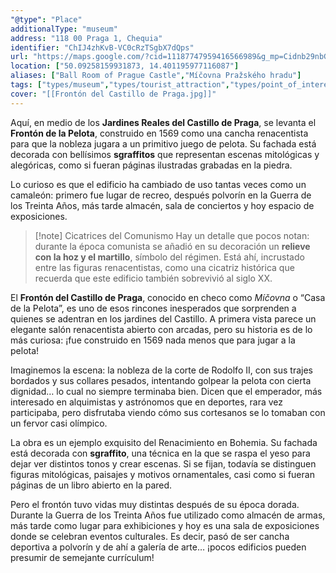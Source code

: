 ```yaml
---
"@type": "Place"
additionalType: "museum"
address: "118 00 Praga 1, Chequia"
identifier: "ChIJ4zhKvB-VC0cRzTSgbX7dQps"
url: "https://maps.google.com/?cid=11187747959416566989&g_mp=Cidnb29nbGUubWFwcy5wbGFjZXMudjEuUGxhY2VzLlNlYXJjaFRleHQQABgEIAA"
location: ["50.09258159931873, 14.401195977116087"]
aliases: ["Ball Room of Prague Castle","Míčovna Pražského hradu"]
tags: ["types/museum","types/tourist_attraction","types/point_of_interest","types/establishment"]
cover: "[[Frontón del Castillo de Praga.jpg]]"
---
```

Aquí, en medio de los **Jardines Reales del Castillo de Praga**, se levanta el **Frontón de la Pelota**, construido en 1569 como una cancha renacentista para que la nobleza jugara a un primitivo juego de pelota. Su fachada está decorada con bellísimos **sgraffitos** que representan escenas mitológicas y alegóricas, como si fueran páginas ilustradas grabadas en la piedra.

Lo curioso es que el edificio ha cambiado de uso tantas veces como un camaleón: primero fue lugar de recreo, después polvorín en la Guerra de los Treinta Años, más tarde almacén, sala de conciertos y hoy espacio de exposiciones.

> [!note] Cicatrices del Comunismo
> Hay un detalle que pocos notan: durante la época comunista se añadió en su decoración un **relieve con la hoz y el martillo**, símbolo del régimen. Está ahí, incrustado entre las figuras renacentistas, como una cicatriz histórica que recuerda que este edificio también sobrevivió al siglo XX.


El **Frontón del Castillo de Praga**, conocido en checo como _Míčovna_ o “Casa de la Pelota”, es uno de esos rincones inesperados que sorprenden a quienes se adentran en los jardines del Castillo. A primera vista parece un elegante salón renacentista abierto con arcadas, pero su historia es de lo más curiosa: ¡fue construido en 1569 nada menos que para jugar a la pelota!

Imaginemos la escena: la nobleza de la corte de Rodolfo II, con sus trajes bordados y sus collares pesados, intentando golpear la pelota con cierta dignidad… lo cual no siempre terminaba bien. Dicen que el emperador, más interesado en alquimistas y astrónomos que en deportes, rara vez participaba, pero disfrutaba viendo cómo sus cortesanos se lo tomaban con un fervor casi olímpico.

La obra es un ejemplo exquisito del Renacimiento en Bohemia. Su fachada está decorada con **sgraffito**, una técnica en la que se raspa el yeso para dejar ver distintos tonos y crear escenas. Si se fijan, todavía se distinguen figuras mitológicas, paisajes y motivos ornamentales, casi como si fueran páginas de un libro abierto en la pared.

Pero el frontón tuvo vidas muy distintas después de su época dorada. Durante la Guerra de los Treinta Años fue utilizado como almacén de armas, más tarde como lugar para exhibiciones y hoy es una sala de exposiciones donde se celebran eventos culturales. Es decir, pasó de ser cancha deportiva a polvorín y de ahí a galería de arte… ¡pocos edificios pueden presumir de semejante currículum!